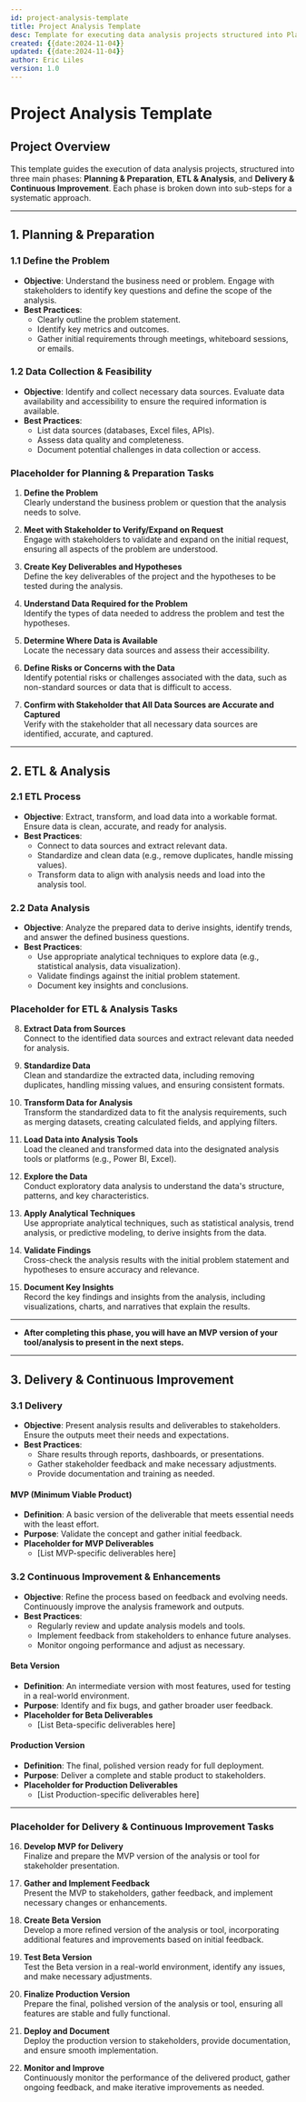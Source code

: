 ```yaml
---
id: project-analysis-template
title: Project Analysis Template
desc: Template for executing data analysis projects structured into Planning & Preparation, ETL & Analysis, and Delivery & Continuous Improvement phases.
created: {{date:2024-11-04}}
updated: {{date:2024-11-04}}
author: Eric Liles
version: 1.0
---
```


# **Project Analysis Template**

## **Project Overview**
This template guides the execution of data analysis projects, structured into three main phases: **Planning & Preparation**, **ETL & Analysis**, and **Delivery & Continuous Improvement**. Each phase is broken down into sub-steps for a systematic approach.

---

## **1. Planning & Preparation**

### **1.1 Define the Problem**
- **Objective**: Understand the business need or problem. Engage with stakeholders to identify key questions and define the scope of the analysis.
- **Best Practices**:
  - Clearly outline the problem statement.
  - Identify key metrics and outcomes.
  - Gather initial requirements through meetings, whiteboard sessions, or emails.

### **1.2 Data Collection & Feasibility**
- **Objective**: Identify and collect necessary data sources. Evaluate data availability and accessibility to ensure the required information is available.
- **Best Practices**:
  - List data sources (databases, Excel files, APIs).
  - Assess data quality and completeness.
  - Document potential challenges in data collection or access.

### **Placeholder for Planning & Preparation Tasks**
1. **Define the Problem**  
   Clearly understand the business problem or question that the analysis needs to solve.

2. **Meet with Stakeholder to Verify/Expand on Request**  
   Engage with stakeholders to validate and expand on the initial request, ensuring all aspects of the problem are understood.

3. **Create Key Deliverables and Hypotheses**  
   Define the key deliverables of the project and the hypotheses to be tested during the analysis.

4. **Understand Data Required for the Problem**  
   Identify the types of data needed to address the problem and test the hypotheses.

5. **Determine Where Data is Available**  
   Locate the necessary data sources and assess their accessibility.

6. **Define Risks or Concerns with the Data**  
   Identify potential risks or challenges associated with the data, such as non-standard sources or data that is difficult to access.

7. **Confirm with Stakeholder that All Data Sources are Accurate and Captured**  
   Verify with the stakeholder that all necessary data sources are identified, accurate, and captured.

---

## **2. ETL & Analysis**

### **2.1 ETL Process**
- **Objective**: Extract, transform, and load data into a workable format. Ensure data is clean, accurate, and ready for analysis.
- **Best Practices**:
  - Connect to data sources and extract relevant data.
  - Standardize and clean data (e.g., remove duplicates, handle missing values).
  - Transform data to align with analysis needs and load into the analysis tool.

### **2.2 Data Analysis**
- **Objective**: Analyze the prepared data to derive insights, identify trends, and answer the defined business questions.
- **Best Practices**:
  - Use appropriate analytical techniques to explore data (e.g., statistical analysis, data visualization).
  - Validate findings against the initial problem statement.
  - Document key insights and conclusions.

### **Placeholder for ETL & Analysis Tasks**
8. **Extract Data from Sources**  
   Connect to the identified data sources and extract relevant data needed for analysis.

9. **Standardize Data**  
   Clean and standardize the extracted data, including removing duplicates, handling missing values, and ensuring consistent formats.

10. **Transform Data for Analysis**  
    Transform the standardized data to fit the analysis requirements, such as merging datasets, creating calculated fields, and applying filters.

11. **Load Data into Analysis Tools**  
    Load the cleaned and transformed data into the designated analysis tools or platforms (e.g., Power BI, Excel).

12. **Explore the Data**  
    Conduct exploratory data analysis to understand the data's structure, patterns, and key characteristics.

13. **Apply Analytical Techniques**  
    Use appropriate analytical techniques, such as statistical analysis, trend analysis, or predictive modeling, to derive insights from the data.

14. **Validate Findings**  
    Cross-check the analysis results with the initial problem statement and hypotheses to ensure accuracy and relevance.

15. **Document Key Insights**  
    Record the key findings and insights from the analysis, including visualizations, charts, and narratives that explain the results.

---

- **After completing this phase, you will have an MVP version of your tool/analysis to present in the next steps.**

---

## **3. Delivery & Continuous Improvement**

### **3.1 Delivery**
- **Objective**: Present analysis results and deliverables to stakeholders. Ensure the outputs meet their needs and expectations.
- **Best Practices**:
  - Share results through reports, dashboards, or presentations.
  - Gather stakeholder feedback and make necessary adjustments.
  - Provide documentation and training as needed.

#### **MVP (Minimum Viable Product)**
- **Definition**: A basic version of the deliverable that meets essential needs with the least effort.
- **Purpose**: Validate the concept and gather initial feedback.
- **Placeholder for MVP Deliverables**
  - [List MVP-specific deliverables here]

### **3.2 Continuous Improvement & Enhancements**
- **Objective**: Refine the process based on feedback and evolving needs. Continuously improve the analysis framework and outputs.
- **Best Practices**:
  - Regularly review and update analysis models and tools.
  - Implement feedback from stakeholders to enhance future analyses.
  - Monitor ongoing performance and adjust as necessary.

#### **Beta Version**
- **Definition**: An intermediate version with most features, used for testing in a real-world environment.
- **Purpose**: Identify and fix bugs, and gather broader user feedback.
- **Placeholder for Beta Deliverables**
  - [List Beta-specific deliverables here]

#### **Production Version**
- **Definition**: The final, polished version ready for full deployment.
- **Purpose**: Deliver a complete and stable product to stakeholders.
- **Placeholder for Production Deliverables**
  - [List Production-specific deliverables here]

---

### **Placeholder for Delivery & Continuous Improvement Tasks**
16. **Develop MVP for Delivery**  
    Finalize and prepare the MVP version of the analysis or tool for stakeholder presentation.

17. **Gather and Implement Feedback**  
    Present the MVP to stakeholders, gather feedback, and implement necessary changes or enhancements.

18. **Create Beta Version**  
    Develop a more refined version of the analysis or tool, incorporating additional features and improvements based on initial feedback.

19. **Test Beta Version**  
    Test the Beta version in a real-world environment, identify any issues, and make necessary adjustments.

20. **Finalize Production Version**  
    Prepare the final, polished version of the analysis or tool, ensuring all features are stable and fully functional.

21. **Deploy and Document**  
    Deploy the production version to stakeholders, provide documentation, and ensure smooth implementation.

22. **Monitor and Improve**  
    Continuously monitor the performance of the delivered product, gather ongoing feedback, and make iterative improvements as needed.
